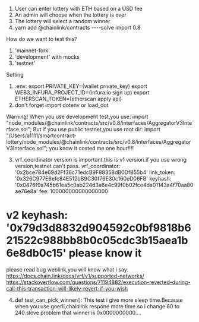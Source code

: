 1. User can enter lottery with ETH based on a USD fee
2. An admin will choose when the lottery is over
3. The lottery will select a random winner
4. yarn add @chainlink/contracts ----solve import 0.8

How do we want to test this?

1. 'mainnet-fork'
2. 'development' with mocks
3. 'testnet'

Setting
1. .env:
export PRIVATE_KEY=(wallet private_key)
export WEB3_INFURA_PROJECT_ID=(infura.io sign up)
export ETHERSCAN_TOKEN=(etherscan apply api)
2. don't forget import dotenv or load_dot

Warning!
When you use development test,you use:
import "node_modules/@chainlink/contracts/src/v0.8/interfaces/AggregatorV3Interface.sol";
But if you use public testnet,you use root dir:
import "/Users/a1111/smartcontract-lottery/node_modules/@chainlink/contracts/src/v0.8/interfaces/AggregatorV3Interface.sol";
you know it costed me one hour!!!!

3. vrf_coordinator version is important.this is v1 version.if you use wrong version,testnet can't pass.
vrf_coordinator: '0x2bce784e69d2Ff36c71edcB9F88358dB0DfB55b4'
link_token: '0x326C977E6efc84E512bB9C30f76E30c160eD06FB'
keyhash: '0x0476f9a745b61ea5c0ab224d3a6e4c99f0b02fce4da01143a4f70aa80ae76e8a'
fee: 100000000000000000
# v2  keyhash: '0x79d3d8832d904592c0bf9818b621522c988bb8b0c05cdc3b15aea1b6e8db0c15' please know it
please read bug weblink,you will know what i say.
https://docs.chain.link/docs/vrf/v1/supported-networks/
https://stackoverflow.com/questions/71194882/execution-reverted-during-call-this-transaction-will-likely-revert-if-you-wish

4. def test_can_pick_winner(): This test i give more sleep time.Because when you use goerli,chainlink respone more time.so i change 60 to 240.slove problem that winner is 0x0000000000....





